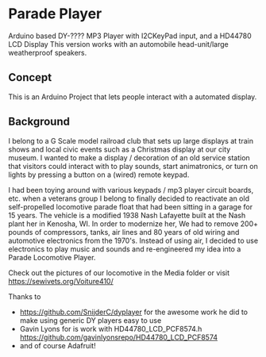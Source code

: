# Parade Player
Arduino based DY-???? MP3 Player with I2CKeyPad input, and a HD44780 LCD Display 
This version works with an automobile head-unit/large weatherproof speakers.

## Concept

This is an Arduino Project that lets people interact with a automated display.

## Background
I belong to a G Scale model railroad club that sets up large displays at train shows and local civic events such as a Christmas display at our city museum.  I wanted to make a display / decoration of an old service station that visitors could interact with to play sounds, start animatronics, or turn on lights by pressing a button on a (wired) remote keypad.

I had been toying around with various keypads / mp3 player circuit boards, etc. when a veterans group I belong to finally decided to reactivate an old self-propelled locomotive parade float that had been sitting in a garage for 15 years.  The vehicle is a modified 1938 Nash Lafayette built at the Nash plant her in Kenosha, WI.  In order to modernize her, We had to remove 200+ pounds of compressors, tanks, air lines and 80 years of old wiring and automotive electronics from the 1970's.  Instead of using air, I decided to use electronics to play music and sounds and re-engineered my idea into a Parade Locomotive Player.

Check out the pictures of our locomotive in the Media folder or visit https://sewivets.org/Voiture410/ 

Thanks to 
 - https://github.com/SnijderC/dyplayer  for the awesome work he did to make using generic DY players easy to use 
 - Gavin Lyons for is work with HD44780_LCD_PCF8574.h  https://github.com/gavinlyonsrepo/HD44780_LCD_PCF8574
 - and of course Adafruit!
